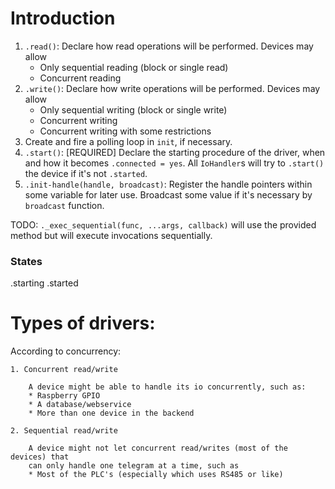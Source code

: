 # Introduction 

1. `.read()`: Declare how read operations will be performed. Devices may allow 
    * Only sequential reading (block or single read)
    * Concurrent reading 
2. `.write()`: Declare how write operations will be performed. Devices may allow 
    * Only sequential writing (block or single write)
    * Concurrent writing
    * Concurrent writing with some restrictions 
3. Create and fire a polling loop in `init`, if necessary.
4. `.start()`: [REQUIRED] Declare the starting procedure of the driver, when and how 
    it becomes `.connected = yes`. All `IoHandler`s will try to `.start()` the 
    device if it's not `.started`. 
5. `.init-handle(handle, broadcast)`: Register the handle pointers within some variable 
    for later use. Broadcast some value if it's necessary by `broadcast` function.

TODO: `._exec_sequential(func, ...args, callback)` will use the provided method but will 
execute invocations sequentially.

### States 

.starting 
.started 

    
# Types of drivers:

According to concurrency:

    1. Concurrent read/write

        A device might be able to handle its io concurrently, such as:
        * Raspberry GPIO
        * A database/webservice
        * More than one device in the backend

    2. Sequential read/write

        A device might not let concurrent read/writes (most of the devices) that
        can only handle one telegram at a time, such as
        * Most of the PLC's (especially which uses RS485 or like)

